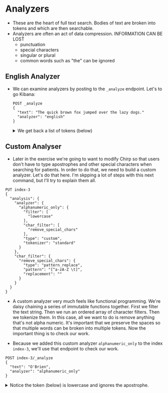 # Analyzers

- These are the heart of full text search.  Bodies of text are broken into tokens and which are then searchable.
- Analyzers are often an act of data compression.  INFORMATION CAN BE LOST
  - punctuation
  - special characters
  - singular or plural
  - common words such as "the" can be ignored
  
## English Analyzer

- We can examine analyzers by posting to the `_analyze` endpoint.  Let's to go Kibana:

  ```
  POST _analyze
  {
    "text": "The quick brown fox jumped over the lazy dogs."
    "analyzer": "english"
  }
  ```

  <details>
    <summary>We get back a list of tokens (below)</summary>
    <p>
    
    ```json
    {
      "tokens": [
        {
          "token": "quick",
          "start_offset": 4,
          "end_offset": 9,
          "type": "<ALPHANUM>",
          "position": 1
        },
        {
          "token": "brown",
          "start_offset": 10,
          "end_offset": 15,
          "type": "<ALPHANUM>",
          "position": 2
        },
        {
          "token": "fox",
          "start_offset": 16,
          "end_offset": 19,
          "type": "<ALPHANUM>",
          "position": 3
        },
        {
          "token": "jump",
          "start_offset": 20,
          "end_offset": 26,
          "type": "<ALPHANUM>",
          "position": 4
        },
        {
          "token": "over",
          "start_offset": 27,
          "end_offset": 31,
          "type": "<ALPHANUM>",
          "position": 5
        },
        {
          "token": "lazi",
          "start_offset": 36,
          "end_offset": 40,
          "type": "<ALPHANUM>",
          "position": 7
        },
        {
          "token": "dog",
          "start_offset": 41,
          "end_offset": 45,
          "type": "<ALPHANUM>",
          "position": 8
        }
      ]
    }
    ```
    </p>
  </details>

## Custom Analyser
 - Later in the exercise we're going to want to modify Chirp so that users don't have to type apostrophes and other special characters when searching for patients.  In order to do that, we need to build a custom analyzer.  Let's do that here.  I'm skpping a lot of steps with this next command, but I'll try to explain them all.

  ```
  PUT index-3
  {
    "analysis": {
      "analyzer": {
        "alphanumeric_only": {
          "filter": [
            "lowercase"
          ],
          "char_filter": [
            "remove_special_chars"
          ],
          "type": "custom",
          "tokenizer": "standard"
        }
      },
      "char_filter": {
        "remove_special_chars": {
          "type": "pattern_replace",
          "pattern": "[^a-zA-Z \t]",
          "replacement": ""
        }
      }
    }
  }
  ```

  - A custom analyzer very much feels like functional programming.  We're daisy chaining a series of immutable functions together.  First we filter the text string.  Then we run an ordered array of character filters.  Then we tokenize them.  In this case, all we want to do is remove anything that's not alpha numeric.  It's important that we preserve the spaces so that multiple words can be broken into multiple tokens.  Now the important thing is to check our work.

  - Because we added this custom analyzer `alphanumeric_only` to the index `index-3`, we'll use that endpoint to check our work.
  
   ```
   POST index-3/_analyze
   {
     "text": "O'Brien",
     "analyzer": "alphanumeric_only"
   }
   ```
   
   <details>
    <summary>Notice the token (below) is lowercase and ignores the apostrophe.</summary>
    <p>
      
    ```json
    {
      "tokens": [
        {
          "token": "obrien",
          "start_offset": 0,
          "end_offset": 7,
          "type": "<ALPHANUM>",
          "position": 0
        }
      ]
    }
    ```
    </p>
   </details>

 
